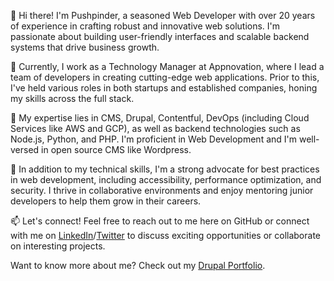 👋 Hi there! I'm Pushpinder, a seasoned Web Developer with over 20 years of experience in crafting robust and innovative web solutions. I'm passionate about building user-friendly interfaces and scalable backend systems that drive business growth.

💼 Currently, I work as a Technology Manager at Appnovation, where I lead a team of developers in creating cutting-edge web applications. Prior to this, I've held various roles in both startups and established companies, honing my skills across the full stack.

🚀 My expertise lies in CMS, Drupal, Contentful, DevOps (including Cloud Services like AWS and GCP), as well as backend technologies such as Node.js, Python, and PHP. I'm proficient in Web Development and I'm well-versed in open source CMS like Wordpress.

🔧 In addition to my technical skills, I'm a strong advocate for best practices in web development, including accessibility, performance optimization, and security. I thrive in collaborative environments and enjoy mentoring junior developers to help them grow in their careers.

📫 Let's connect! Feel free to reach out to me here on GitHub or connect with me on [LinkedIn](https://www.linkedin.com/in/erpushpinderrana/)/[Twitter](https://twitter.com/er_pushpinder) to discuss exciting opportunities or collaborate on interesting projects.

Want to know more about me? Check out my [Drupal Portfolio](https://www.drupal.org/u/erpushpinderrana).

<!---
erpushpinderrana/erpushpinderrana is a ✨ special ✨ repository because its `README.md` (this file) appears on your GitHub profile.
You can click the Preview link to take a look at your changes.
--->
